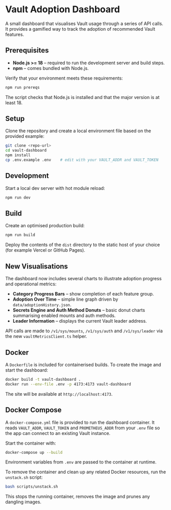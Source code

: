 # Vault Adoption Dashboard

A small dashboard that visualises Vault usage through a series of API calls. It provides a gamified way to track the adoption of recommended Vault features.

## Prerequisites

* **Node.js >= 18** – required to run the development server and build steps.
* **npm** – comes bundled with Node.js.

Verify that your environment meets these requirements:

```bash
npm run prereqs
```

The script checks that Node.js is installed and that the major version is at least 18.

## Setup

Clone the repository and create a local environment file based on the provided example:

```bash
git clone <repo-url>
cd vault-dashboard
npm install
cp .env.example .env    # edit with your VAULT_ADDR and VAULT_TOKEN
```

## Development

Start a local dev server with hot module reload:

```bash
npm run dev
```

## Build

Create an optimised production build:

```bash
npm run build
```

Deploy the contents of the `dist` directory to the static host of your choice (for example Vercel or GitHub Pages).

## New Visualisations

The dashboard now includes several charts to illustrate adoption progress and operational metrics:

- **Category Progress Bars** – show completion of each feature group.
- **Adoption Over Time** – simple line graph driven by `data/adoptionHistory.json`.
- **Secrets Engine and Auth Method Donuts** – basic donut charts summarising enabled mounts and auth methods.
- **Leader Information** – displays the current Vault leader address.

API calls are made to `/v1/sys/mounts`, `/v1/sys/auth` and `/v1/sys/leader` via the new `vaultMetricsClient.ts` helper.

## Docker

A `Dockerfile` is included for containerised builds. To create the image and start the dashboard:

```bash
docker build -t vault-dashboard .
docker run --env-file .env -p 4173:4173 vault-dashboard
```

The site will be available at `http://localhost:4173`.

## Docker Compose

A `docker-compose.yml` file is provided to run the dashboard container. It reads
`VAULT_ADDR`, `VAULT_TOKEN` and `PROMETHEUS_ADDR` from your `.env` file so the
app can connect to an existing Vault instance.

Start the container with:

```bash
docker-compose up --build
```

Environment variables from `.env` are passed to the container at runtime.

To remove the container and clean up any related Docker resources, run the
`unstack.sh` script:

```bash
bash scripts/unstack.sh
```

This stops the running container, removes the image and prunes any dangling
images.
